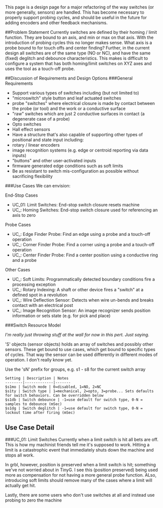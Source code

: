 This page is a design page for a major refactoring of the way switches (or more generally, sensors) are handled. This has become necessary to properly support probing cycles, and should be useful in the future for adding encoders and other feedback mechanisms.

##Problem Statement
Currently switches are defined by their homing / limit function. They are bound to an axis, and min or max on that axis. With the introduction of probing cycles this no longer makes sense. What axis is a probe bound to for touch offs and center finding? Further, in the current design all switches are of the same type (NO or NC), and have the same (fixed) deglitch and debounce characteristics. This makes is difficult to configure a system that has both homing/limit switches on XYZ axes and uses the tool as a touch-off probe.

##Discussion of Requirements and Design Options
###General Requirements

* Support various types of switches including (but not limited to)
 * "microswitch" style button and leaf actuated switches
 * probe "switches" where electrical closure is made by contact between the probe (or tool) and the work or a conductive surface
 * "raw" switches which are just 2 conductive surfaces in contact (a degenerate case of a probe) 
 * Opto switches
 * Hall effect sensors
* Have a structure that's also capable of supporting other types of positional and state input including:
 * rotary / linear encoders
 * image recognition systems (e.g. edge or centroid reporting via data inputs)
 * "buttons" and other user-activated inputs
 * firmware generated edge conditions such as soft limits
* Be as resistant to switch mis-configuration as possible without sacrificing flexibility

###Use Cases
We can envision:

End-Stop Cases
* UC_01: Limit Switches: End-stop switch closure resets machine
* UC_: Homing Switches: End-stop switch closure used for referencing an axis to zero

Probe Cases
* UC_: Edge Finder Probe: Find an edge using a probe and a touch-off operation
* UC_: Corner Finder Probe: Find a corner using a probe and a touch-off operation
* UC_: Center Finder Probe: Find a center position using a conductive ring and a probe

Other Cases
* UC_: Soft Limits: Programmatically detected boundary conditions fire a processing exception
* UC_: Rotary Indexing: A shaft or other device fires a "switch" at a defined spot in a revolution
* UC_: Wire Deflection Sensor: Detects when wire un-bends and breaks contact with an electrical post
* UC_: Image Recognition Sensor: An image recognizer sends position information or sets state (e.g. for pick and place)

###Switch Resource Model

_I'm really just throwing stuff at the wall for now in this pert. Just saying._

'S' objects (sensor objects) holds an array of switches and possibly other sensors. These get bound to use cases, which get bound to specific types of cycles. That way the sensor can be used differently in different modes of operation. I don't really know yet.

Use the 'sN' prefix for groups, e.g. s1 - s8 for the current switch array 

	Setting | Description | Notes
	--------|-------------|-------
	$s1mo | Switch mode | 0=disabled, 1=NO, 2=NC
	$s1ty | Switch type | 1=mechanical, 2=opto, 3=probe... Sets defaults for switch behaviors. Can be overridden below
	$s1db | Switch debounce | -1=use default for switch type, 0-N = samples to debounce (mSec)
	$s1dg | Switch deglitch | -1=use default for switch type, 0-N = lockout time after firing (mSec)


## Use Case Detail
###UC_01: Limit Switches
Currently when a limit switch is hit all bets are off. This is how my machinist friends tell me it's supposed to work. Hitting a limit is a catastrophic event that immediately shuts down the machine and stops all work. 

In grbl, however, position is preserved when a limit switch is hit; something we've not worried about in TinyG. I see this (position preserved) being used more as compensation for not having a more general probe function. ALso, introducing soft limits should remove many of the cases where a limit will actually get hit. 

Lastly, there are some users who don't use switches at all and instead use probing to zero the machine